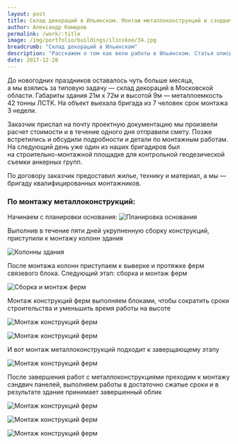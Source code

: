 ```yaml
---
layout: post
title: Склад декораций в Ильинском. Монтаж металлоконструкций и сэндвич-панелей
author: Александр Комаров
permalink: /work/:title
image: /img/portfolio/buildings/ilinskoe/34.jpg
breadcrumb: "Склад декораций в Ильинском"
description: "Расскажем о том как вели работы в Ильинском. Статья описывает шаги с момента контакта с заказчиком до построенного каркаса из ЛСТК"
date: 2017-12-20
---
```


До&nbsp;новогодних праздников оставалось чуть больше месяца, а&nbsp;мы&nbsp;взялись за&nbsp;типовую задачу&nbsp;&mdash; склад декораций в&nbsp;Московской области. Габариты здания 21м х&nbsp;72м и&nbsp;высотой 9м&nbsp;&mdash; металлоемкость 42&nbsp;тонны ЛСТК. На&nbsp;объект выехала бригада из&nbsp;7&nbsp;человек срок монтажа 3&nbsp;недели.

Заказчик прислал на&nbsp;почту проектную документацию мы&nbsp;произвели расчет стоимости и&nbsp;в&nbsp;течение одного дня отправили смету. Позже встретились и&nbsp;обсудили подробности и&nbsp;детали по&nbsp;монтажным работам. На&nbsp;следующий день уже один из&nbsp;наших бригадиров был на&nbsp;строительно-монтажной площадке для контрольной геодезической съемки анкерных групп.

По&nbsp;договору заказчик предоставил жилье, технику и&nbsp;материал, а&nbsp;мы&nbsp;&mdash; бригаду квалифицированных монтажников.

### По&nbsp;монтажу металлоконструкций:
Начинаем с&nbsp;планировки основания:
![Планировка основания](/img/portfolio/buildings/ilinskoe/14.jpg "Планировка основания")

Выполнив в&nbsp;течение пяти дней укрупненную сборку конструкций, приступили к&nbsp;монтажу колонн здания

![Колонны здания](/img/portfolio/buildings/ilinskoe/11.jpg "Колонны здания")

После монтажа колонн приступаем к&nbsp;выверке и&nbsp;протяжке ферм связевого блока.
Следующий этап: сборка и&nbsp;монтаж ферм

![Сборка и монтаж ферм](/img/portfolio/buildings/ilinskoe/15.jpg "Сборка и монтаж ферм")

Монтаж конструкций ферм выполняем блоками, чтобы сократить сроки строительства и&nbsp;уменьшить время работы на&nbsp;высоте

![Монтаж конструкций ферм](/img/portfolio/buildings/ilinskoe/20.jpg "Монтаж конструкций ферм")

![Монтаж конструкций ферм](/img/portfolio/buildings/ilinskoe/23.jpg "Монтаж конструкций ферм")

И вот монтаж металлоконструкций подходит к заверщающему этапу

![Монтаж конструкций ферм](/img/portfolio/buildings/ilinskoe/25.jpg "Монтаж конструкций ферм")

После завершения работ с металлоконструкциями преходим к монтажу сэндвич панелей, выполняем работы в достаточно сжатые сроки и в результате здание принимает завершенный облик


![Монтаж конструкций ферм](/img/portfolio/buildings/ilinskoe/34.jpg "Монтаж сэндвич панелей - склад декораций")

![Монтаж конструкций ферм](/img/portfolio/buildings/ilinskoe/34-1.jpg "Монтаж сэндвич панелей - склад декораций вид сбоку")

![Монтаж конструкций ферм](/img/portfolio/buildings/ilinskoe/34-2.jpg "Монтаж сэндвич панелей- склад декораций вид спереде")


